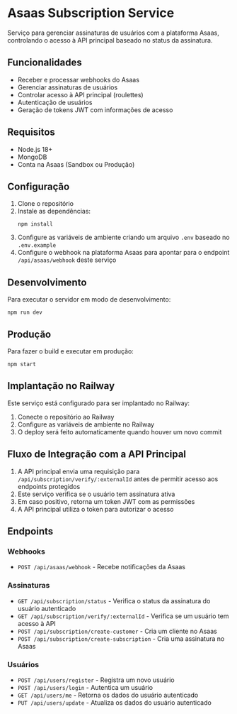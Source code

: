 # Asaas Subscription Service

Serviço para gerenciar assinaturas de usuários com a plataforma Asaas, controlando o acesso à API principal baseado no status da assinatura.

## Funcionalidades

- Receber e processar webhooks do Asaas
- Gerenciar assinaturas de usuários
- Controlar acesso à API principal (roulettes)
- Autenticação de usuários
- Geração de tokens JWT com informações de acesso

## Requisitos

- Node.js 18+
- MongoDB
- Conta na Asaas (Sandbox ou Produção)

## Configuração

1. Clone o repositório
2. Instale as dependências:
   ```
   npm install
   ```
3. Configure as variáveis de ambiente criando um arquivo `.env` baseado no `.env.example`
4. Configure o webhook na plataforma Asaas para apontar para o endpoint `/api/asaas/webhook` deste serviço

## Desenvolvimento

Para executar o servidor em modo de desenvolvimento:

```
npm run dev
```

## Produção

Para fazer o build e executar em produção:

```
npm start
```

## Implantação no Railway

Este serviço está configurado para ser implantado no Railway:

1. Conecte o repositório ao Railway
2. Configure as variáveis de ambiente no Railway
3. O deploy será feito automaticamente quando houver um novo commit

## Fluxo de Integração com a API Principal

1. A API principal envia uma requisição para `/api/subscription/verify/:externalId` antes de permitir acesso aos endpoints protegidos
2. Este serviço verifica se o usuário tem assinatura ativa
3. Em caso positivo, retorna um token JWT com as permissões
4. A API principal utiliza o token para autorizar o acesso

## Endpoints

### Webhooks

- `POST /api/asaas/webhook` - Recebe notificações da Asaas

### Assinaturas

- `GET /api/subscription/status` - Verifica o status da assinatura do usuário autenticado
- `GET /api/subscription/verify/:externalId` - Verifica se um usuário tem acesso à API
- `POST /api/subscription/create-customer` - Cria um cliente no Asaas
- `POST /api/subscription/create-subscription` - Cria uma assinatura no Asaas

### Usuários

- `POST /api/users/register` - Registra um novo usuário
- `POST /api/users/login` - Autentica um usuário
- `GET /api/users/me` - Retorna os dados do usuário autenticado
- `PUT /api/users/update` - Atualiza os dados do usuário autenticado 